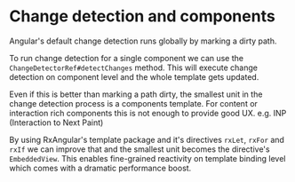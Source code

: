 # Change detection and components

Angular's default change detection runs globally by marking a dirty path.

To run change detection for a single component we can use the `ChangeDetectorRef#detectChanges` method.
This will execute change detection on component level and the whole template gets updated.

Even if this is better than marking a path dirty, the smallest unit in the change detection process is a components template.
For content or interaction rich components this is not enough to provide good UX. e.g. INP (Interaction to Next Paint)

By using RxAngular's template package and it's directives `rxLet`, `rxFor` and `rxIf` we can improve that and the smallest unit becomes the directive's `EmbeddedView`.
This enables fine-grained reactivity on template binding level which comes with a dramatic performance boost.
